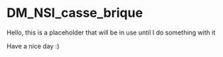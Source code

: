 # DM_NSI_casse_brique
Hello, this is a placeholder that will be in use until I do something with it

Have a nice day :)

